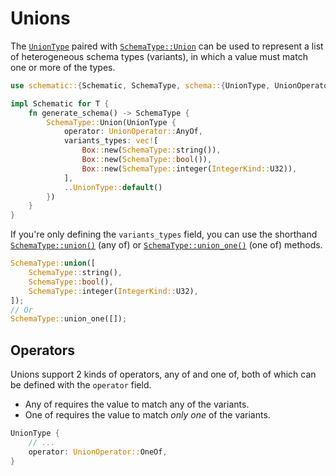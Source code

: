 # Unions

The [`UnionType`][union] paired with
[`SchemaType::Union`](https://docs.rs/schematic/latest/schematic/enum.SchemaType.html#variant.Union)
can be used to represent a list of heterogeneous schema types (variants), in which a value must
match one or more of the types.

```rust
use schematic::{Schematic, SchemaType, schema::{UnionType, UnionOperator}};

impl Schematic for T {
	fn generate_schema() -> SchemaType {
		SchemaType::Union(UnionType {
			operator: UnionOperator::AnyOf,
			variants_types: vec![
				Box::new(SchemaType::string()),
				Box::new(SchemaType::bool()),
				Box::new(SchemaType::integer(IntegerKind::U32)),
			],
			..UnionType::default()
		})
	}
}
```

If you're only defining the `variants_types` field, you can use the shorthand
[`SchemaType::union()`](https://docs.rs/schematic/latest/schematic/enum.SchemaType.html#method.union)
(any of) or
[`SchemaType::union_one()`](https://docs.rs/schematic/latest/schematic/enum.SchemaType.html#method.union_one)
(one of) methods.

```rust
SchemaType::union([
	SchemaType::string(),
	SchemaType::bool(),
	SchemaType::integer(IntegerKind::U32),
]);
// Or
SchemaType::union_one([]);
```

## Operators

Unions support 2 kinds of operators, any of and one of, both of which can be defined with the
`operator` field.

- Any of requires the value to match any of the variants.
- One of requires the value to match _only one_ of the variants.

```rust
UnionType {
	// ...
	operator: UnionOperator::OneOf,
}
```

[union]: https://docs.rs/schematic/latest/schematic/schema/struct.UnionType.html
